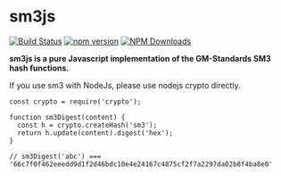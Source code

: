 # sm3js
[![Build Status](https://travis-ci.org/emmansun/sm3js.svg?branch=main)](https://travis-ci.org/emmansun/sm3js)
[![npm version](https://badge.fury.io/js/gmsm-sm3js.svg)](https://badge.fury.io/js/gmsm-sm3js)
[![NPM Downloads][npm-downloads-image]][npm-url]

**sm3js is a pure Javascript implementation of the GM-Standards SM3 hash functions.**

If you use sm3 with NodeJs, please use nodejs crypto directly.


    const crypto = require('crypto');
    
    function sm3Digest(content) {
      const h = crypto.createHash('sm3');
      return h.update(content).digest('hex');
    }
    
    // sm3Digest('abc') === '66c7f0f462eeedd9d1f2d46bdc10e4e24167c4875cf2f7a2297da02b8f4ba8e0'


[npm-downloads-image]: https://badgen.net/npm/dm/gmsm-sm3js
[npm-url]: https://npmjs.org/package/gmsm-sm3js
